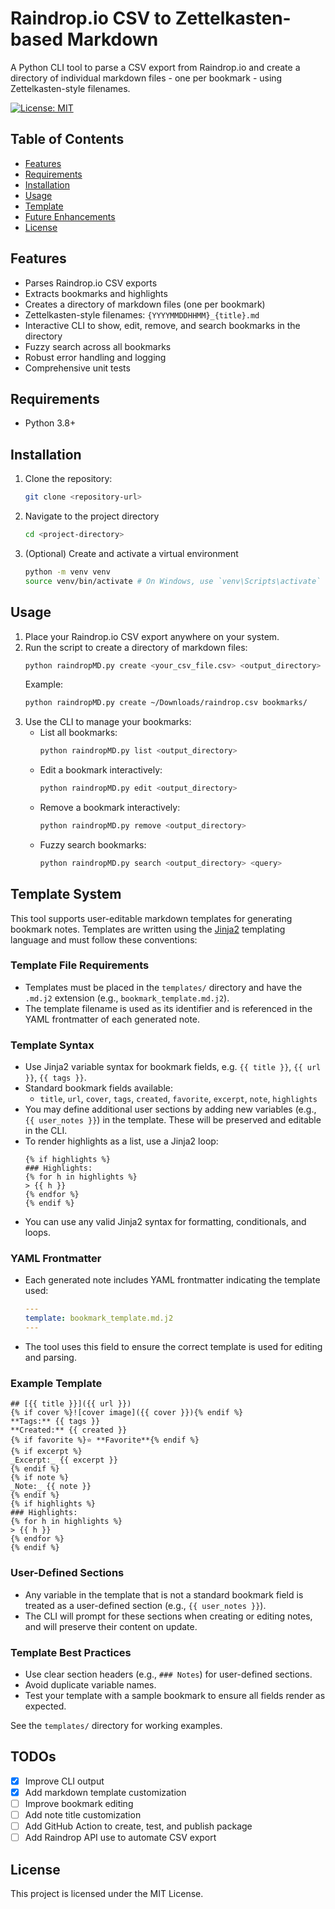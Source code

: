 # Raindrop.io CSV to Zettelkasten-based Markdown

A Python CLI tool to parse a CSV export from Raindrop.io and create a directory of individual markdown files - one per bookmark - using Zettelkasten-style filenames.

[![License: MIT](https://img.shields.io/badge/License-MIT-yellow.svg)](https://opensource.org/licenses/MIT)

## Table of Contents
- [Features](#features)
- [Requirements](#requirements)
- [Installation](#installation)
- [Usage](#usage)
- [Template](#template-system)
- [Future Enhancements](#future-enhancements)
- [License](#license)


## Features
- Parses Raindrop.io CSV exports
- Extracts bookmarks and highlights
- Creates a directory of markdown files (one per bookmark)
- Zettelkasten-style filenames: `{YYYYMMDDHHMM}_{title}.md`
- Interactive CLI to show, edit, remove, and search bookmarks in the directory
- Fuzzy search across all bookmarks
- Robust error handling and logging
- Comprehensive unit tests

## Requirements
- Python 3.8+

## Installation

1. Clone the repository:
   ```sh
   git clone <repository-url>
   ```

2. Navigate to the project directory
   ```sh
   cd <project-directory>
   ```

3. (Optional) Create and activate a virtual environment
   ```sh
   python -m venv venv
   source venv/bin/activate # On Windows, use `venv\Scripts\activate`
   ```

## Usage
1. Place your Raindrop.io CSV export anywhere on your system.
2. Run the script to create a directory of markdown files:
   ```sh
   python raindropMD.py create <your_csv_file.csv> <output_directory>
   ```
   Example:
   ```sh
   python raindropMD.py create ~/Downloads/raindrop.csv bookmarks/
   ```
3. Use the CLI to manage your bookmarks:
   - List all bookmarks:
     ```sh
     python raindropMD.py list <output_directory>
     ```
   - Edit a bookmark interactively:
     ```sh
     python raindropMD.py edit <output_directory>
     ```
   - Remove a bookmark interactively:
     ```sh
     python raindropMD.py remove <output_directory>
     ```
   - Fuzzy search bookmarks:
     ```sh
     python raindropMD.py search <output_directory> <query>
     ```

## Template System

This tool supports user-editable markdown templates for generating bookmark notes. Templates are written using the [Jinja2](https://jinja.palletsprojects.com/) templating language and must follow these conventions:

### Template File Requirements
- Templates must be placed in the `templates/` directory and have the `.md.j2` extension (e.g., `bookmark_template.md.j2`).
- The template filename is used as its identifier and is referenced in the YAML frontmatter of each generated note.

### Template Syntax
- Use Jinja2 variable syntax for bookmark fields, e.g. `{{ title }}`, `{{ url }}`, `{{ tags }}`.
- Standard bookmark fields available:
  - `title`, `url`, `cover`, `tags`, `created`, `favorite`, `excerpt`, `note`, `highlights`
- You may define additional user sections by adding new variables (e.g., `{{ user_notes }}`) in the template. These will be preserved and editable in the CLI.
- To render highlights as a list, use a Jinja2 loop:
  ```jinja
  {% if highlights %}
  ### Highlights:
  {% for h in highlights %}
  > {{ h }}
  {% endfor %}
  {% endif %}
  ```
- You can use any valid Jinja2 syntax for formatting, conditionals, and loops.

### YAML Frontmatter
- Each generated note includes YAML frontmatter indicating the template used:
  ```yaml
  ---
  template: bookmark_template.md.j2
  ---
  ```
- The tool uses this field to ensure the correct template is used for editing and parsing.

### Example Template
```
## [{{ title }}]({{ url }})
{% if cover %}![cover image]({{ cover }}){% endif %}
**Tags:** {{ tags }}
**Created:** {{ created }}
{% if favorite %}⭐ **Favorite**{% endif %}
{% if excerpt %}
_Excerpt:_ {{ excerpt }}
{% endif %}
{% if note %}
_Note:_ {{ note }}
{% endif %}
{% if highlights %}
### Highlights:
{% for h in highlights %}
> {{ h }}
{% endfor %}
{% endif %}
```

### User-Defined Sections
- Any variable in the template that is not a standard bookmark field is treated as a user-defined section (e.g., `{{ user_notes }}`).
- The CLI will prompt for these sections when creating or editing notes, and will preserve their content on update.

### Template Best Practices
- Use clear section headers (e.g., `### Notes`) for user-defined sections.
- Avoid duplicate variable names.
- Test your template with a sample bookmark to ensure all fields render as expected.

See the `templates/` directory for working examples.


## TODOs
- [x] Improve CLI output
- [x] Add markdown template customization
- [ ] Improve bookmark editing
- [ ] Add note title customization
- [ ] Add GitHub Action to create, test, and publish package
- [ ] Add Raindrop API use to automate CSV export

## License
This project is licensed under the MIT License.

